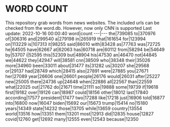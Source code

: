 # WORD COUNT
This repository grab words from news websites. The included urls can be checked from the word.db.
However, now only CNN is supported
Last update: 2022-10-16 00:00:40
word|count
---|---
the|739085
to|370976
of|306316
and|299540
a|279198
in|265919
that|161654
for|123994
on|113229
is|107313
it|98255
said|86010
with|83428
as|77763
was|72725
he|64505
have|62667
at|62063
has|60718
are|60112
from|58294
be|54649
by|53707
i|52595
this|52309
but|48904
his|47530
an|46470
not|44845
we|44622
they|42947
will|38581
cnn|38509
who|38348
their|35026
more|34960
been|33011
about|31477
its|31282
us|30207
she|29568
or|29137
had|28749
which|28415
also|27891
were|27885
you|27671
her|27089
year|26606
one|26601
people|26176
would|26031
after|25227
new|25005
there|24736
up|24648
when|22886
all|22567
than|22559
what|22025
out|21762
do|21671
time|21111
so|19888
some|19739
if|19618
first|19182
over|19126
can|18987
could|18156
other|18012
last|17840
according|17577
president|17477
two|17288
like|17218
just|16906
told|16877
into|16800
now|16047
biden|15692
our|15673
trump|15414
no|15180
years|14349
state|14232
those|13705
while|13659
country|13554
world|13516
how|13351
them|13201
most|12913
did|12835
house|12827
covid|12760
get|12692
many|12555
even|12543
because|12350
